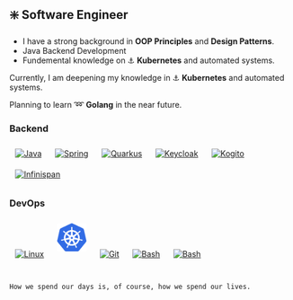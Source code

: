 <h2 align="left"> ❇️ <b>Software Engineer</b></h2>

<ul>
  <li>I have a strong background in <b>OOP Principles</b> and <b>Design Patterns</b>.</li>
  <li>Java Backend Development</li>
  <li>Fundemental knowledge on ⚓ <b>Kubernetes</b> and automated systems.</li>
</ul>

<p align="left">Currently, I am deepening my knowledge in ⚓ <b>Kubernetes</b> and automated systems.</p>

<p align="left">Planning to learn ➿ <b>Golang</b> in the near future.</p>

### <div align="left">Backend  </div>
<div align="left">  
<a href="https://www.java.com/" target="_blank"><img style="margin: 10px" src="https://profilinator.rishav.dev/skills-assets/java-original-wordmark.svg" alt="Java" height="50" /></a>
<a href="https://spring.io/projects/spring-boot" target="_blank"><img style="margin: 10px" src="https://spring.io/images/projects/spring-edf462fec682b9d48cf628eaf9e19521.svg" alt="Spring" height="50" /></a>
<a href="https://quarkus.io/" target="_blank"><img style="margin: 10px" src="https://design.jboss.org/quarkus/logo/final/PNG/quarkus_icon_rgb_128px_default.png" alt="Quarkus" height="50" /></a>
<a href="https://www.keycloak.org/" target="_blank"><img style="margin: 10px" src="https://design.jboss.org/keycloak/logo/images/keycloak_icon_128px.png" alt="Keycloak" height="50" /></a>
<a href="https://kogito.kie.org/get-started/" target="_blank"><img style="margin: 10px" src="https://design.jboss.org/kogito/logo/final/PNG/kogito_icon_rgb_color_default_128px.png" alt="Kogito" height="50" /></a>
<a href="https://infinispan.org/" target="_blank"><img style="margin: 10px" src="https://design.jboss.org/infinispan/logo/final/PNG/infinispan_icon_rgb_lightbluewhite_128px.png" alt="Infinispan" height="50" /></a>
</div>

### <div align="left">DevOps  </div>
<div align="left">
<a href="https://www.linux.org/" target="_blank"><img style="margin: 10px" src="https://upload.wikimedia.org/wikipedia/commons/d/dd/Linux_logo.jpg" alt="Linux" height="50" /></a>
<a href="https://kubernetes.io/" target="_blank"><img style="margin: 10px" src="https://github.com/kubernetes/kubernetes/raw/master/logo/logo.png" alt="Kubernetes" height="50" /></a>
<a href="https://github.com/" target="_blank"><img style="margin: 10px" src="https://profilinator.rishav.dev/skills-assets/git-scm-icon.svg" alt="Git" height="50" /></a>  
<a href="https://www.gnu.org/software/bash/" target="_blank"><img style="margin: 10px" src="https://profilinator.rishav.dev/skills-assets/gnu_bash-icon.svg" alt="Bash" height="50" /></a>
<a href="https://www.docker.com/" target="_blank"><img style="margin: 10px" src="https://www.docker.com/wp-content/uploads/2022/03/vertical-logo-monochromatic.png.webp" alt="Bash" height="50" /></a>
</div>

</td></tr></table>  </div>

<br/>

```
How we spend our days is, of course, how we spend our lives.
```
